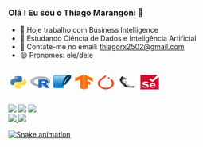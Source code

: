 ### Olá ! Eu sou o Thiago Marangoni 👋

- 🔭 Hoje trabalho com Business Intelligence
- 🌱 Estudando Ciência de Dados e Inteligência Artificial
- 💬 Contate-me no email: thiagorx2502@gmail.com
- 😄 Pronomes: ele/dele

<div style="display: inline_block"><br>
 <img align="center" alt="Thiago-Python" height="30" width="40" src="https://raw.githubusercontent.com/devicons/devicon/master/icons/python/python-original.svg">
 <img align="center" alt="Thiago-R" height="30" width="40" src="https://raw.githubusercontent.com/devicons/devicon/master/icons/r/r-original.svg">
 <img align="center" alt="Thiago-SQL" height="30" width="40" src="https://raw.githubusercontent.com/devicons/devicon/master/icons/sqlite/sqlite-original.svg">
 <img align="center" alt="Thiago-Tensorflow" height="30" width="40" src="https://raw.githubusercontent.com/devicons/devicon/master/icons/tensorflow/tensorflow-original.svg">
 <img align="center" alt="Thiago-Pytorch" height="30" width="40" src="https://raw.githubusercontent.com/devicons/devicon/master/icons/pytorch/pytorch-original.svg">
 <img align="center" alt="Thiago-Flask" height="30" width="40" src="https://raw.githubusercontent.com/devicons/devicon/master/icons/flask/flask-original.svg">
 <img align="center" alt="Thiago-Selenium" height="30" width="40" src="https://raw.githubusercontent.com/devicons/devicon/master/icons/selenium/selenium-original.svg">

 

</div>
  
  ##
 
<div>
  <a href="https://www.instagram.com/melo__thiago/" target="_blank"><img src="https://img.shields.io/badge/-Instagram-%23E4405F?style=for-the-badge&logo=instagram&logoColor=white" target="_blank"></a>
  <a href = "mailto:thiagorx2502@gmail.com"><img src="https://img.shields.io/badge/-Gmail-%23333?style=for-the-badge&logo=gmail&logoColor=white" target="_blank"></a>
  <a href="https://www.linkedin.com/in/thiago-melo-31541b169/" target="_blank"><img src="https://img.shields.io/badge/-LinkedIn-%230077B5?style=for-the-badge&logo=linkedin&logoColor=white" target="_blank"></a> 
  
</div>

<div>
<a href="https://github.com/Thiago-cmd">
<img height="180em" src="https://github-readme-stats.vercel.app/api/top-langs/?username=Thiago-Marangoni&layout=compact&langs_count=7&theme=dracula"/>
<img height="180em" src="https://github-readme-stats.vercel.app/api?username=Thiago-Marangoni&show_icons=true&theme=dracula&include_all_commits=true&count_private=true"/>
</div>

![Snake animation](https://github.com/Thiago-Marangoni/Thiago-Marangoni/blob/output/github-contribution-grid-snake.svg)
